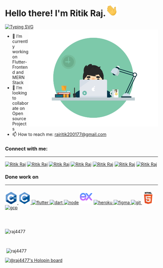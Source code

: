 <h1> Hello there! I'm Ritik Raj.<img src="src/Hi.gif" width="40px" height="40px" style="max-width: 10%;"></h1>


<!-- **raj4477/raj4477** is a ✨ _special_ ✨ repository because its `README.md` (this file) appears on your GitHub profile. -->

<!-- Here are some ideas to get you started: -->
[![Typing SVG](https://readme-typing-svg.herokuapp.com/?lines=Fixing+bugs+😅+;Working+on+various+side+projects;Lets+catch+up,+connect+with++me+on+Linkedin)](https://git.io/typing-svg)
<img align="right"  alt="GIF" src="src/coder.gif" height="320" />
- 🔭 I’m currently working on Flutter-Frontend and MERN Stack
- 👯 I’m looking to collaborate on Open source Projects
- 📫 How to reach me: rajritik200177@gmail.com

<h3 align="left">Connect with me:</h3><hr style="color:lightgray">
<p align="left">
<a href="https://rajritik200177.medium.com/" target="blank"><img align="center" src="https://cdn.jsdelivr.net/npm/simple-icons@3.0.1/icons/medium.svg" alt="Ritik Raj" height="30" width="40" /></a>
<a href="https://dev.to/raj4477" target="blank"><img align="center" src="https://cdn.jsdelivr.net/npm/simple-icons@3.0.1/icons/dev-dot-to.svg" alt="Ritik Raj" height="30" width="40" /></a>
<a href="https://www.linkedin.com/in/ritik-raj-66b523206" target="blank"><img align="center" src="https://raw.githubusercontent.com/rahuldkjain/github-profile-readme-generator/master/src/images/icons/Social/linked-in-alt.svg" alt="Ritik Raj" height="30" width="40" /></a>
<a href="https://stackoverflow.com/users/17212986/ritik-raj" target="blank"><img align="center" src="https://raw.githubusercontent.com/rahuldkjain/github-profile-readme-generator/master/src/images/icons/Social/stack-overflow.svg" alt="Ritik Raj" height="30" width="40" /></a>
<a href="https://www.facebook.com/profile.php?id=100013837891125" target="blank"><img align="center" src="https://raw.githubusercontent.com/rahuldkjain/github-profile-readme-generator/master/src/images/icons/Social/facebook.svg" alt="Ritik Raj" height="30" width="40" /></a>
<a href="https://instagram.com/ritikraj7490" target="blank"><img align="center" src="https://raw.githubusercontent.com/rahuldkjain/github-profile-readme-generator/master/src/images/icons/Social/instagram.svg" alt="Ritik Raj" height="30" width="40" /></a>
<a href="https://www.hackerrank.com/rajricky4477" target="blank"><img align="center" src="https://raw.githubusercontent.com/rahuldkjain/github-profile-readme-generator/master/src/images/icons/Social/hackerrank.svg" alt="Ritik Raj" height="30" width="40" /></a>
</p>

<h3 align="left">Done work on</h3><hr style="color:lightgray">
<p align="left"> <a href="https://www.w3schools.com/cpp/" target="_blank"> <img src="https://raw.githubusercontent.com/devicons/devicon/master/icons/cplusplus/cplusplus-original.svg" alt="cplusplus" width="40" height="40"/> </a> <a href="https://www.cprogramming.com/" target="_blank"> <img src="https://raw.githubusercontent.com/devicons/devicon/master/icons/c/c-original.svg" alt="c" width="40" height="40"/> </a> <a href="https://flutter.dev" target="_blank"> <img src="https://www.vectorlogo.zone/logos/flutterio/flutterio-icon.svg" alt="flutter" width="40" height="40"/> </a> <a href="https://dart.dev" target="_blank"> <img src="https://www.vectorlogo.zone/logos/dartlang/dartlang-icon.svg" alt="dart" width="40" height="40"/> </a> <a href ="https://nodejs.org/en/" target = "_blank" > <img src ="https://www.vectorlogo.zone/logos/nodejs/nodejs-icon.svg" alt ="node" width = "40" height = "40" / ></a ><a href="https://expressjs.com/" target="_blank"><img style="padding:2px"src="src/icons8-express-js.svg" alt="express" width="45" height="45"></a><a href="https://heroku.com/" target="_blank"><img src="https://www.vectorlogo.zone/logos/heroku/heroku-icon.svg" alt="heroku" width="40" height="40"></a><a href="https://www.figma.com/" target="_blank"> <img src="https://www.vectorlogo.zone/logos/figma/figma-icon.svg" alt="figma" width="40" height="40"/> </a> <a href="https://git-scm.com/" target="_blank"> <img src="https://www.vectorlogo.zone/logos/git-scm/git-scm-icon.svg" alt="git" width="40" height="40"/> </a> <a href="https://www.w3.org/html/" target="_blank"> <img src="https://raw.githubusercontent.com/devicons/devicon/master/icons/html5/html5-original-wordmark.svg" alt="html5" width="40" height="40"/> </a> <a href="https://cloud.google.com" target="_blank"> <img src="https://www.vectorlogo.zone/logos/google_cloud/google_cloud-icon.svg" alt="gcp" width="40" height="40"/> </a>   </p>

<br><br><p><img align="left" src="https://github-readme-stats.vercel.app/api/top-langs?username=raj4477&show_icons=true&locale=en&layout=compact" alt="raj4477" /></p>

<br><div></div><br><p>&nbsp;<img align="center" src="https://github-readme-stats.vercel.app/api?username=raj4477&show_icons=true&locale=en" alt="raj4477" /></p>

[![@raj4477's Holopin board](https://holopin.me/raj4477)](https://holopin.io/@raj4477)

